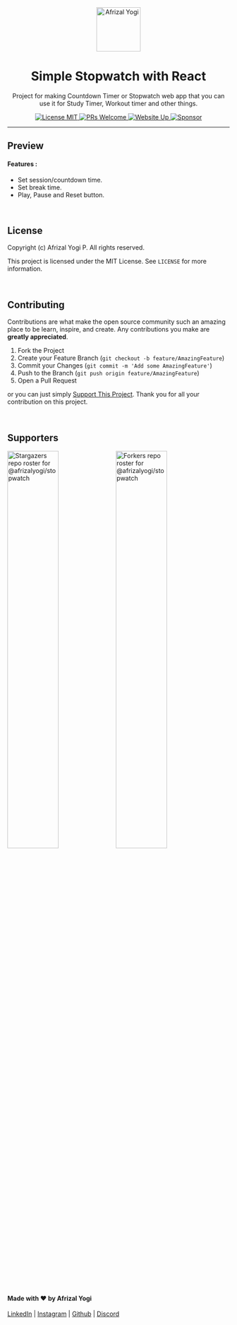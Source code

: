 <div align="center">
  <a href="https://afrizalyogi.github.io" target="_blank">
    <img src="https://cdn.jsdelivr.net/gh/afrizalyogi/cdn@main/Assets/Icons/AY_LightProfile.png" alt="Afrizal Yogi" width="100px"/>
  </a>
  <h1>Simple Stopwatch with React</h1>
  <p>Project for making Countdown Timer or Stopwatch web app that you can use it for Study Timer, Workout timer and other things.</p>
  <a href="https://choosealicense.com/licenses/mit/" target="_blank">
    <img src="https://img.shields.io/github/license/afrizalyogi/stopwatch?color=%23007aff" alt="License MIT"/>
  </a>
  <a href="https://github.com/afrizalyogi/stopwatch/pulls" target="_blank">
    <img src="https://img.shields.io/badge/PRs-Welcome-brightgreen.svg?style=flat-square&color=%23007aff" alt="PRs Welcome"/>
  </a>
  <a href="https://afrizalyogi.github.io/stopwatch" target="_blank">
    <img src="https://img.shields.io/website?down_color=ff001a&down_message=Down&up_color=007aff&up_message=UP&url=https%3A%2F%2Fafrizalyogi.github.io%2Fstopwatch" alt="Website Up"/>
  </a>
  <a href="https://saweria.co/afrizalyogi" target="_blank">
    <img src="https://img.shields.io/badge/sponsor-5c5c5c?style=flat&logo=GitHub-Sponsors&logoColor=#white" alt="Sponsor"/>
  </a>
</div>

---

## Preview

#### Features :
- Set session/countdown time.
- Set break time.
- Play, Pause and Reset button.

<br/>

## License
Copyright (c) Afrizal Yogi P. All rights reserved.

This project is licensed under the MIT License. See `LICENSE` for more information.

<br/>

## Contributing
Contributions are what make the open source community such an amazing place to be learn, inspire, and create. Any contributions you make are **greatly appreciated**.

1. Fork the Project
2. Create your Feature Branch (`git checkout -b feature/AmazingFeature`)
3. Commit your Changes (`git commit -m 'Add some AmazingFeature'`)
4. Push to the Branch (`git push origin feature/AmazingFeature`)
5. Open a Pull Request

or you can just simply <a href="https://saweria.co/afrizalyogi" target="_blank">Support This Project</a>. Thank you for all your contribution on this project.

<br/>

## Supporters
<div>
  <a href="https://github.com/afrizalyogi/stopwatch/stargazers"><img src="https://reporoster.com/stars/afrizalyogi/stopwatch" alt="Stargazers repo roster for @afrizalyogi/stopwatch" width="48%"/></a>
  <a href="https://github.com/afrizalyogi/stopwatch/network/members"><img src="https://reporoster.com/forks/afrizalyogi/stopwatch" alt="Forkers repo roster for @afrizalyogi/stopwatch" width="48%"/></a>
</div>

<br/>

#### Made with ❤️ by Afrizal Yogi
<div>
  <a href="https://www.linkedin.com/in/afrizalyogi">LinkedIn</a> | 
  <a href="https://www.instagram.com/afrizalyogi.id/">Instagram</a> | 
  <a href="https://github.com/afrizalyogi">Github</a> | 
  <a href="https://discord.gg/jxKUjGBmrD">Discord</a>
</div>
